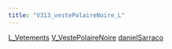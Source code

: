 ```yaml
---
title: "V313_vestePolaireNoire_L"
---
```


[L_Vetements](notes/equipements/L_Vetements.md) [V_VestePolaireNoire](notes/equipements/vetements/V_VestePolaireNoire.md) [danielSarraco](notes/utilisateurs/beneficiaires/danielSarraco.md)